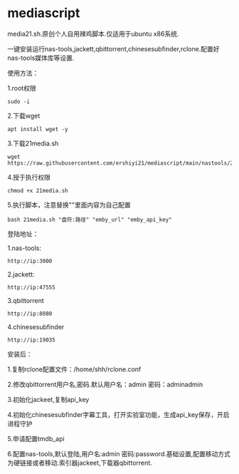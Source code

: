 # mediascript
media21.sh.原创个人自用辣鸡脚本.仅适用于ubuntu x86系统.

一键安装运行nas-tools,jackett,qbittorrent,chinesesubfinder,rclone.配置好nas-tools媒体库等设置.

使用方法：

1.root权限
```
sudo -i
```
2.下载wget
```
apt install wget -y 
```
3.下载21media.sh
```
wget https://raw.githubusercontent.com/ershiyi21/mediascript/main/nastools/21media.sh
```
4.授于执行权限
```
chmod +x 21media.sh
```
5.执行脚本，注意替换""里面内容为自己配置
```
bash 21media.sh "盘符:路径" "emby_url" "emby_api_key"
```

登陆地址：

1.nas-tools:
```
http://ip:3000
```
2.jackett:
```
http://ip:47555
```
3.qbittorrent
```
http://ip:8080
```
4.chinesesubfinder
```
http://ip:19035
```

安装后：

1.复制rclone配置文件：/home/shh/rclone.conf

2.修改qbittorrent用户名,密码.默认用户名：admin 密码：adminadmin

3.初始化jackeet,复制api_key

4.初始化chinesesubfinder字幕工具，打开实验室功能，生成api_key保存，开启进程守护

5.申请配置tmdb_api

6.配置nas-tools,默认登陆,用户名:admin 密码:password.基础设置,配置移动方式为硬链接或者移动.索引器jackeet,下载器qbittorrent.

